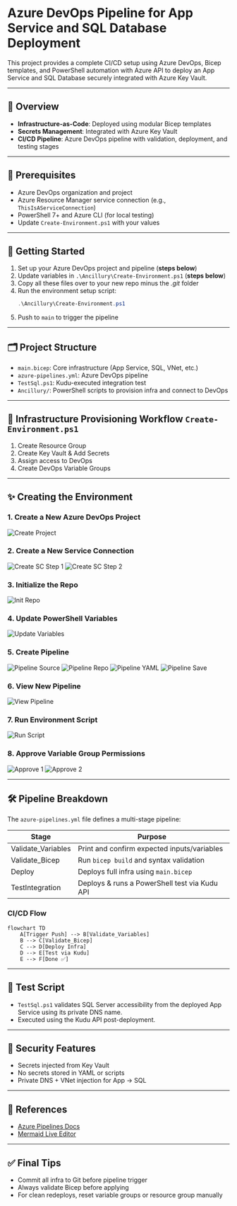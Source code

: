 # Azure DevOps Pipeline for App Service and SQL Database Deployment

This project provides a complete CI/CD setup using Azure DevOps, Bicep templates, and PowerShell automation with Azure API to deploy an App Service and SQL Database securely integrated with Azure Key Vault.

---

## 🚀 Overview

- **Infrastructure-as-Code**: Deployed using modular Bicep templates
- **Secrets Management**: Integrated with Azure Key Vault
- **CI/CD Pipeline**: Azure DevOps pipeline with validation, deployment, and testing stages

---

## 🧰 Prerequisites

- Azure DevOps organization and project
- Azure Resource Manager service connection (e.g., `ThisIsAServiceConnection`)
- PowerShell 7+ and Azure CLI (for local testing)
- Update `Create-Environment.ps1` with your values

---

## 🔧 Getting Started

1. Set up your Azure DevOps project and pipeline (**steps below**)
2. Update variables in `.\Ancillury\Create-Environment.ps1` (**steps below**)
3. Copy all these files over to your new repo minus the *.git* folder
4. Run the environment setup script:
   ```powershell
   .\Ancillury\Create-Environment.ps1
   ```
5. Push to `main` to trigger the pipeline

---

## 🗂️ Project Structure

- `main.bicep`: Core infrastructure (App Service, SQL, VNet, etc.)
- `azure-pipelines.yml`: Azure DevOps pipeline
- `TestSql.ps1`: Kudu-executed integration test
- `Ancillury/`: PowerShell scripts to provision infra and connect to DevOps

---

## 🧱 Infrastructure Provisioning Workflow `Create-Environment.ps1`

1. Create Resource Group
2. Create Key Vault & Add Secrets
3. Assign access to DevOps
4. Create DevOps Variable Groups

---

## ✨ Creating the Environment

### 1. Create a New Azure DevOps Project
![Create Project](./Ancillury/images/1_Create_New_DevOps_Project.png)

### 2. Create a New Service Connection
![Create SC Step 1](./Ancillury/images/2_a_Create_New_Service_Connection.png)
![Create SC Step 2](./Ancillury/images/2_b_Create_New_Service_Connection.png)

### 3. Initialize the Repo
![Init Repo](./Ancillury/images/3_Intialise_The_Repo.png)

### 4. Update PowerShell Variables
![Update Variables](./Ancillury/images/4_Change_ps1_Variables.png)

### 5. Create Pipeline
![Pipeline Source](./Ancillury/images/5_a_Create_Pipeline.png)
![Pipeline Repo](./Ancillury/images/5_b_Create_Pipeline.png)
![Pipeline YAML](./Ancillury/images/5_c_Create_Pipeline.png)
![Pipeline Save](./Ancillury/images/5_d_Create_Pipeline.png)

### 6. View New Pipeline
![View Pipeline](./Ancillury/images/6_View_New_Pipline.png)

### 7. Run Environment Script
![Run Script](./Ancillury/images/7_Create-Environment.png)

### 8. Approve Variable Group Permissions
![Approve 1](./Ancillury/images/8_a_Update_Repo.png)
![Approve 2](./Ancillury/images/8_b_Update_Repo.png)

---

## 🛠️ Pipeline Breakdown

The `azure-pipelines.yml` file defines a multi-stage pipeline:

| Stage                | Purpose                                               |
|---------------------|-------------------------------------------------------|
| Validate_Variables  | Print and confirm expected inputs/variables           |
| Validate_Bicep      | Run `bicep build` and syntax validation               |
| Deploy              | Deploys full infra using `main.bicep`                |
| TestIntegration     | Deploys & runs a PowerShell test via Kudu API         |

### CI/CD Flow
```mermaid
flowchart TD
    A[Trigger Push] --> B[Validate_Variables]
    B --> C[Validate_Bicep]
    C --> D[Deploy Infra]
    D --> E[Test via Kudu]
    E --> F[Done ✅]
```

---

## 🧪 Test Script

- `TestSql.ps1` validates SQL Server accessibility from the deployed App Service using its private DNS name.
- Executed using the Kudu API post-deployment.

---

## 🔐 Security Features

- Secrets injected from Key Vault
- No secrets stored in YAML or scripts
- Private DNS + VNet injection for App → SQL

---

## 📎 References
- [Azure Pipelines Docs](https://learn.microsoft.com/en-us/azure/devops/pipelines/)
- [Mermaid Live Editor](https://mermaid.live)

---

## ✅ Final Tips

- Commit all infra to Git before pipeline trigger
- Always validate Bicep before applying
- For clean redeploys, reset variable groups or resource group manually

